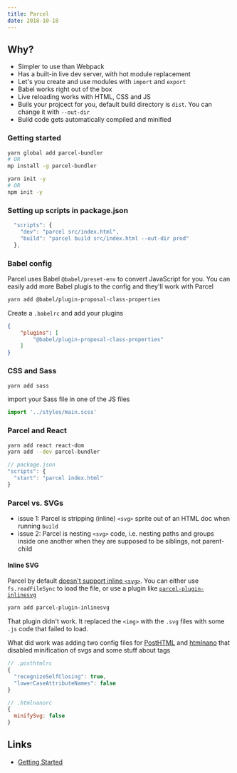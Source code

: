 ```yaml
---
title: Parcel
date: 2018-10-18
---
```


## Why?

- Simpler to use than Webpack
- Has a built-in live dev server, with hot module replacement
- Let's you create and use modules with `import` and `export`
- Babel works right out of the box
- Live reloading works with HTML, CSS and JS
- Buils your projcect for you, default build directory is `dist`. You can change it with `--out-dir`
- Build code gets automatically compiled and minified

### Getting started

```bash
yarn global add parcel-bundler
# OR
mp install -g parcel-bundler
```

```bash
yarn init -y
# OR
npm init -y
```

### Setting up scripts in package.json

```js
  "scripts": {
    "dev": "parcel src/index.html",
    "build": "parcel build src/index.html --out-dir prod"
  },
```

### Babel config

Parcel uses Babel `@babel/preset-env` to convert JavaScript for you. You can easily add more Babel plugis to the config and they'll work with Parcel

```bash
yarn add @babel/plugin-proposal-class-properties
```

Create a `.babelrc` and add your plugins

```json
{
	"plugins": [
		"@babel/plugin-proposal-class-properties"
	]
}
```

### CSS and Sass

```bash
yarn add sass
```

import your Sass file in one of the JS files

```js
import '../styles/main.scss'
```

### Parcel and React

```bash
yarn add react react-dom
yarn add --dev parcel-bundler
```

```js
// package.json
"scripts": {
  "start": "parcel index.html"
}
```

### Parcel vs. SVGs
- issue 1: Parcel is stripping (inline) `<svg>` sprite out of an HTML doc when running `build`
- issue 2: Parcel is nesting `<svg>` code, i.e. nesting paths and groups inside one another when they are supposed to be siblings, not parent-child

#### Inline SVG
Parcel by default [doesn't support inline `<svg>`](https://github.com/parcel-bundler/parcel/issues/1622). You can either use `fs.readFileSync` to load the file, or use a plugin like [`parcel-plugin-inlinesvg`](https://github.com/albinotonnina/parcel-plugin-inlinesvg)

```bash
yarn add parcel-plugin-inlinesvg
```

That plugin didn't work. It replaced the `<img>` with the `.svg` files with some `.js` code that failed to load.

What did work was adding two config files for [PostHTML](https://github.com/posthtml/posthtml) and [htmlnano](https://github.com/posthtml/htmlnano) that disabled minification of svgs and some stuff about tags

```js
// .posthtmlrc
{
  "recognizeSelfClosing": true,
  "lowerCaseAttributeNames": false
}
```

```js
// .htmlnanorc
{
  minifySvg: false
}
```

Links
--

- [Getting Started](https://parceljs.org/getting_started.html)